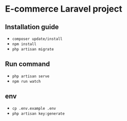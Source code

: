 # E-commerce Laravel project
## Installation guide
- `composer update/install`
- `npm install`
- `php artisan migrate`
## Run command
- `php artisan serve`
- `npm run watch`
## env
- `cp .env.example .env`
- `php artisan key:generate`
